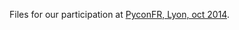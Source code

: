 Files for our participation at [PyconFR, Lyon, oct 2014](http://www.pycon.fr/2014/schedule/presentation/37/).
